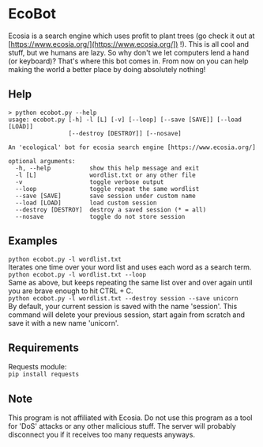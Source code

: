 # EcoBot
Ecosia is a search engine which uses profit to plant trees (go check it out at [https://www.ecosia.org/](https://www.ecosia.org/]) !).
This is all cool and stuff, but we humans are lazy. So why don't we let computers lend a hand (or keyboard)? That's where this bot comes in. From now on you can help making the world a better place by doing absolutely nothing!

## Help
```
> python ecobot.py --help
usage: ecobot.py [-h] -l [L] [-v] [--loop] [--save [SAVE]] [--load [LOAD]]
                 [--destroy [DESTROY]] [--nosave]

An 'ecological' bot for ecosia search engine [https://www.ecosia.org/]

optional arguments:
  -h, --help           show this help message and exit
  -l [L]               wordlist.txt or any other file
  -v                   toggle verbose output
  --loop               toggle repeat the same wordlist
  --save [SAVE]        save session under custom name
  --load [LOAD]        load custom session
  --destroy [DESTROY]  destroy a saved session (* = all)
  --nosave             toggle do not store session
```

## Examples
`python ecobot.py -l wordlist.txt`<br>
Iterates one time over your word list and uses each word as a search term.<br>
`python ecobot.py -l wordlist.txt --loop`<br>
Same as above, but keeps repeating the same list over and over again until you are brave enough to hit CTRL + C.<br>
`python ecobot.py -l wordlist.txt --destroy session --save unicorn`<br>
By default, your current session is saved with the name 'session'. This command will delete your previous session, start again from scratch and save it with a new name 'unicorn'.<br>

## Requirements
Requests module:<br>`pip install requests`

## Note
This program is not affiliated with Ecosia. Do not use this program as a tool for 'DoS' attacks or any other malicious stuff. The server will probably disconnect you if it receives too many requests anyways.